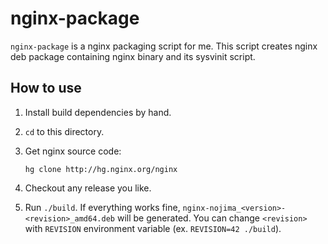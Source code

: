 nginx-package
=============

`nginx-package` is a nginx packaging script for me.
This script creates nginx deb package containing nginx binary and its sysvinit script.

How to use
----------

1. Install build dependencies by hand.

2. `cd` to this directory.

3. Get nginx source code:
   ```
   hg clone http://hg.nginx.org/nginx
   ```

4. Checkout any release you like.

4. Run `./build`.
   If everything works fine, `nginx-nojima_<version>-<revision>_amd64.deb` will be generated.
   You can change `<revision>` with `REVISION` environment variable (ex. `REVISION=42 ./build`).
